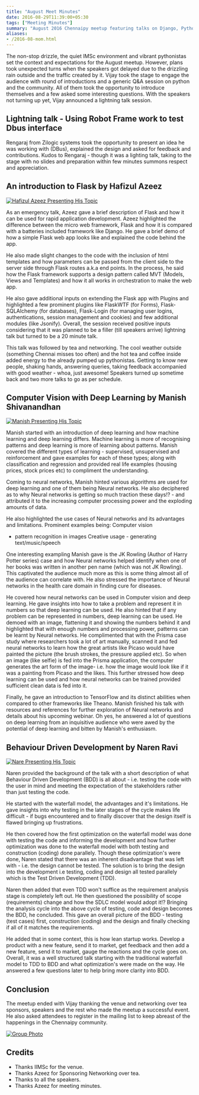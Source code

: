 ```yaml
---
title: "August Meet Minutes"
date: 2016-08-29T11:39:00+05:30
tags: ["Meeting Minutes"]
summary: "August 2016 Chennaipy meetup featuring talks on Django, Python development, and technical discussions."
aliases:
- /2016-08-mom.html
---
```


The non-stop drizzle, the quiet IMSc environment and vibrant
pythonistas set the context and expectations for the August
meetup. However, plans took unexpected turns when the speakers got
delayed due to the drizzling rain outside and the traffic created by
it. Vijay took the stage to engage the audience with round of
introductions and a generic Q&A session on python and the
community. All of them took the opportunity to introduce themselves
and a few asked some interesting questions. With the speakers not
turning up yet, Vijay announced a lightning talk session.

## Lightning talk - Using Robot Frame work to test Dbus interface

Rengaraj from Zilogic systems took the opportunity to present an idea
he was working with (DBus), explained the design and asked for
feedback and contributions. Kudos to Rengaraj - though it was a
lighting talk, taking to the stage with no slides and preparation
within few minutes summons respect and appreciation.

## An introduction to Flask by Hafizul Azeez

<a
href="https://a248.e.akamai.net/secure.meetupstatic.com/photos/event/5/1/c/4/600_453560932.jpeg"><img
src="https://a248.e.akamai.net/secure.meetupstatic.com/photos/event/5/1/c/4/event_453560932.jpeg"
alt="Hafizul Azeez Presenting His Topic"/></a>

As an emergency talk, Azeez gave a brief description of Flask and how
it can be used for rapid application development. Azeez highlighted
the difference between the micro web framework, Flask and how it is
compared with a batteries included framework like Django. He gave a
brief demo of how a simple Flask web app looks like and explained the
code behind the app.

He also made slight changes to the code with the inclusion of html
templates and how parameters can be passed from the client side to the
server side through Flask routes a.k.a end points. In the process, he
said how the Flask framework supports a design pattern called MVT
(Models, Views and Templates) and how it all works in orchestration to
make the web app.

He also gave additional inputs on extending the Flask app with Plugins
and highlighted a few prominent plugins like FlaskWTF (for Forms),
Flask-SQLAlchemy (for databases), Flask-Login (for managing user
logins, authentications, session management and cookies) and few
additional modules (like Jsonify). Overall, the session received
positive inputs considering that it was planned to be a filler (till
speakers arrive) lightning talk but turned to be a 20 minute talk.

   This talk was followed by tea and networking. The cool weather
   outside (something Chennai misses too often) and the hot tea and
   coffee inside added energy to the already pumped up
   pythonistas. Getting to know new people, shaking hands, answering
   queries, taking feedback accompanied with good weather - whoa, just
   awesome! Speakers turned up sometime back and two more talks to go
   as per schedule.

## Computer Vision with Deep Learning by Manish Shivanandhan

<a
href="https://a248.e.akamai.net/secure.meetupstatic.com/photos/event/5/1/b/3/600_453560915.jpeg"><img
src="https://a248.e.akamai.net/secure.meetupstatic.com/photos/event/5/1/b/3/event_453560915.jpeg"
alt="Manish Presenting His Topic"/></a>

Manish started with an introduction of deep learning and how machine
learning and deep learning differs. Machine learning is more of
recognising patterns and deep learning is more of learning about
patterns. Manish covered the different types of learning - supervised,
unsupervised and reinforcement and gave examples for each of these
types; along with classification and regression and provided real life
examples (housing prices, stock prices etc) to compliment the
understanding.

Coming to neural networks, Manish hinted various algorithms are used
for deep learning and one of them being Neural networks. He also
deciphered as to why Neural networks is getting so much traction these
days!? - and attributed it to the increasing computer processing power
and the exploding amounts of data.

He also highlighted the use cases of Neural networks and its
advantages and limitations. Prominent examples being: Computer vision
- pattern recognition in images Creative usage - generating
text/music/speech

One interesting exampling Manish gave is the JK Rowling (Author of
Harry Potter series) case and how Neural networks helped identify when
one of her books was written in another pen name (which was not JK
Rowling). This captivated the audience much more as this is some thing
almost all of the audience can correlate with. He also stressed the
importance of Neural networks in the health care domain in finding
cure for diseases.

He covered how neural networks can be used in Computer vision and deep
learning. He gave insights into how to take a problem and represent it
in numbers so that deep learning can be used. He also hinted that if
any problem can be represented in numbers, deep learning can be
used. He demoed with an image, flattening it and showing the numbers
behind it and highlighted that with enough numbers and processing
power, patterns can be learnt by Neural networks. He complimented that
with the Prisma case study where researchers took a lot of art
manually, scanned it and fed neural networks to learn how the great
artists like Picaso would have painted the picture (the brush strokes,
the pressure applied etc). So when an image (like selfie) is fed into
the Prisma application, the computer generates the art form of the
image- i.e. how the image would look like if it was a painting from
Picaso and the likes. This further stressed how deep learning can be
used and how neural networks can be trained provided sufficient clean
data is fed into it.

Finally, he gave an introduction to TensorFlow and its distinct
abilities when compared to other frameworks like Theano. Manish
finished his talk with resources and references for further
exploration of Neural networks and details about his upcoming
webinar. Oh yes, he answered a lot of questions on deep learning from
an inquisitive audience who were awed by the potential of deep
learning and bitten by Manish's enthusiasm.

## Behaviour Driven Development by Naren Ravi

<a
href="https://a248.e.akamai.net/secure.meetupstatic.com/photos/event/5/1/d/b/600_453560955.jpeg"><img
src="https://a248.e.akamai.net/secure.meetupstatic.com/photos/event/5/1/d/b/event_453560955.jpeg"
alt="Nare Presenting His Topic"/></a>

Naren provided the background of the talk with a short description of
what Behaviour Driven Development (BDD) is all about - i.e. testing
the code with the user in mind and meeting the expectation of the
stakeholders rather than just testing the code.

He started with the waterfall model, the advantages and it's
limitations. He gave insights into why testing in the later stages of
the cycle makes life difficult - if bugs encountered and to finally
discover that the design itself is flawed bringing up frustrations.

He then covered how the first optimization on the waterfall model was
done with testing the code and informing the development and how
further optimization was done to the waterfall model with both testing
and construction (coding) done parallely. Though these optimization's
were done, Naren stated that there was an inherent disadvantage that
was left with - i.e. the design cannot be tested. The solution is to
bring the design into the development i.e testing, coding and design
all tested parallely which is the Test Driven Development (TDD).

Naren then added that even TDD won't suffice as the requirement
analysis stage is completely left out. He then questioned the
possibility of scope (requirements) change and how the SDLC model
would adopt it!? Bringing the analysis cycle into the above cycle of
testing, code and design becomes the BDD, he concluded. This gave an
overall picture of the BDD - testing (test cases) first, construction
(coding) and the design and finally checking if all of it matches the
requirements.

He added that in some context, this is how lean startup works. Develop
a product with a new feature, send it to market, get feedback and then
add a new feature, send it to market, gauge the reactions and the
cycle goes on. Overall, it was a well structured talk starting with
the traditional waterfall model to TDD to BDD and what optimization's
were made on the way. He answered a few questions later to help bring
more clarity into BDD.

## Conclusion

The meetup ended with Vijay thanking the venue and networking over tea
sponsors, speakers and the rest who made the meetup a successful
event. He also asked attendees to register in the mailing list to keep
abreast of the happenings in the Chennaipy community.

<a
href="https://a248.e.akamai.net/secure.meetupstatic.com/photos/event/5/2/6/f/600_453561103.jpeg"/><img
src="https://a248.e.akamai.net/secure.meetupstatic.com/photos/event/5/2/6/f/event_453561103.jpeg"
alt="Group Photo"/></a>

## Credits

* Thanks IIMSc for the venue.
* Thanks Azeez for Sponsoring Networking over tea.
* Thanks to all the speakers.
* Thanks Azeez for meeting minutes.